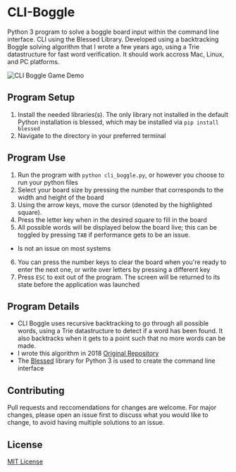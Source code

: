 # CLI-Boggle
Python 3 program to solve a boggle board input within the command line interface. CLI using the Blessed Library. Developed using a backtracking Boggle solving algorithm that I wrote a few years ago, using a Trie datastructure for fast word verification. It should work accross Mac, Linux, and PC platforms.

![CLI Boggle Game Demo](https://user-images.githubusercontent.com/15671813/124226764-3c51a080-dacf-11eb-8fa0-b9b8138f649d.gif)


## Program Setup
1. Install the needed libraries(s). The only library not installed in the default Python installation is blessed, which may be installed via `pip install blessed`
2. Navigate to the directory in your preferred terminal

## Program Use
1. Run the program with `python cli_boggle.py`, or however you choose to run your python files
2. Select your board size by pressing the number that corresponds to the width and height of the board
3. Using the arrow keys, move the cursor (denoted by the highlighted square). 
4. Press the letter key when in the desired square to fill in the board
5. All possible words will be displayed below the board live; this can be toggled by pressing `TAB` if performance gets to be an issue. 
  - Is not an issue on most systems
6. You can press the number keys to clear the board when you're ready to enter the next one, or write over letters by pressing a different key
7. Press `ESC` to exit out of the program. The screen will be returned to its state before the application was launched


## Program Details
- CLI Boggle uses recursive backtracking to go through all possible words, using a Trie datastructure to detect if a word has been found. It also backtracks when it gets to a point such that no more words can be made. 
- I wrote this algorithm in 2018 [Original Repository](https://github.com/readjfb/boggle_player)
- The [Blessed](https://github.com/jquast/blessed) library for Python 3 is used to create the command line interface


## Contributing
Pull requests and reccomendations for changes are welcome. For major changes, please open an issue first to discuss what you would like to change, to avoid having multiple solutions to an issue.

## License 
[MIT License](LICENSE)


